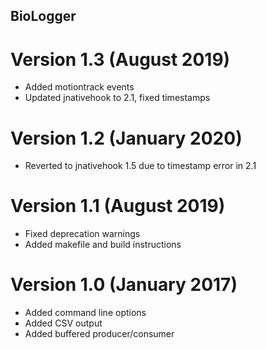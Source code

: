 BioLogger
--------

# Version 1.3 (August 2019)

* Added motiontrack events
* Updated jnativehook to 2.1, fixed timestamps

# Version 1.2 (January 2020)

* Reverted to jnativehook 1.5 due to timestamp error in 2.1

# Version 1.1 (August 2019)

* Fixed deprecation warnings
* Added makefile and build instructions

# Version 1.0 (January 2017)

* Added command line options
* Added CSV output
* Added buffered producer/consumer

